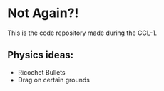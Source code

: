 # Not Again?!

This is the code repository made during the CCL-1.

## Physics ideas:

- Ricochet Bullets
- Drag on certain grounds
